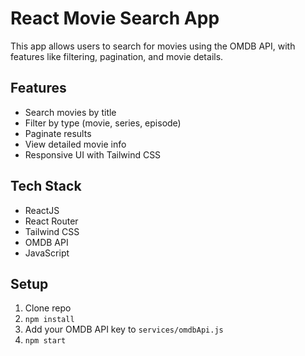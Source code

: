 # React Movie Search App

This app allows users to search for movies using the OMDB API, with features like filtering, pagination, and movie details.

## Features
- Search movies by title
- Filter by type (movie, series, episode)
- Paginate results
- View detailed movie info
- Responsive UI with Tailwind CSS

## Tech Stack
- ReactJS
- React Router
- Tailwind CSS
- OMDB API
- JavaScript

## Setup
1. Clone repo
2. `npm install`
3. Add your OMDB API key to `services/omdbApi.js`
4. `npm start`